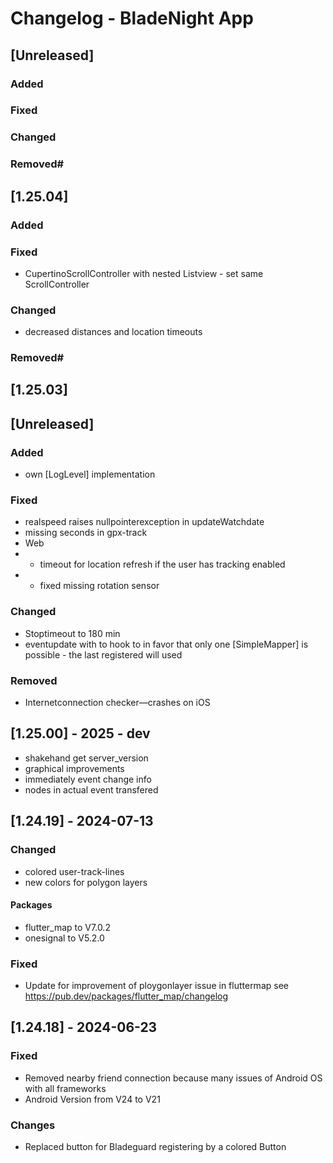 # Changelog - BladeNight App

## [Unreleased]

### Added

### Fixed

### Changed

### Removed#

## [1.25.04]

### Added

### Fixed

- CupertinoScrollController with nested Listview - set same ScrollController

### Changed

- decreased distances and location timeouts

### Removed#

## [1.25.03]

## [Unreleased]

### Added

- own [LogLevel] implementation

### Fixed

- realspeed raises nullpointerexception in updateWatchdate
- missing seconds in gpx-track
- Web
-
    - timeout for location refresh if the user has tracking enabled
-
    - fixed missing rotation sensor

### Changed

- Stoptimeout to 180 min
- eventupdate with to hook to in favor that only one [SimpleMapper<DateTime>] is possible - the last registered will
  used

### Removed

- Internetconnection checker—crashes on iOS

## [1.25.00] - 2025 - dev

- shakehand get server_version
- graphical improvements
- immediately event change info
- nodes in actual event transfered

## [1.24.19] - 2024-07-13

### Changed

- colored user-track-lines
- new colors for polygon layers

#### Packages

- flutter_map to V7.0.2
- onesignal to V5.2.0

### Fixed

- Update for improvement of ploygonlayer issue in fluttermap
  see https://pub.dev/packages/flutter_map/changelog

## [1.24.18] - 2024-06-23

### Fixed

- Removed nearby friend connection because many issues of Android OS with all frameworks
- Android Version from V24 to V21

### Changes

- Replaced button for Bladeguard registering by a colored Button